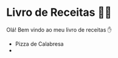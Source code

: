 # Livro de Receitas :man_cook:

Olá! Bem vindo ao meu livro de receitas :hand:

- Pizza de Calabresa
- 
